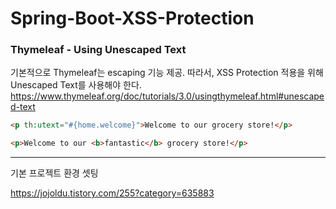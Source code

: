 # Spring-Boot-XSS-Protection

### Thymeleaf - Using Unescaped Text

기본적으로 Thymeleaf는 escaping 기능 제공. 따라서, XSS Protection 적용을 위해 Unescaped Text를 사용해야 한다.
https://www.thymeleaf.org/doc/tutorials/3.0/usingthymeleaf.html#unescaped-text

```html
<p th:utext="#{home.welcome}">Welcome to our grocery store!</p>
``` 

```html
<p>Welcome to our <b>fantastic</b> grocery store!</p>
```


---

기본 프로젝트 환경 셋팅

https://jojoldu.tistory.com/255?category=635883

